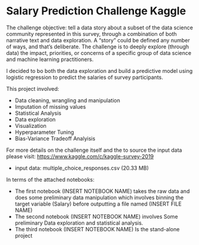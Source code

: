 # Salary Prediction Challenge Kaggle


The challenge objective: tell a data story about a subset of the data science community represented in this survey, through a combination of both narrative text and data exploration. A “story” could be defined any number of ways, and that’s deliberate. The challenge is to deeply explore (through data) the impact, priorities, or concerns of a specific group of data science and machine learning practitioners. 

I decided to bo both the data exploration and build a predictive model using logistic regression to predict the salaries of survey participants.

This project involved:
- Data cleaning, wrangling and manipulation
- Imputation of missing values 
- Statistical Analysis 
- Data exploration
- Visualization
- Hyperparameter Tuning
- Bias-Variance Tradeoff Analyisis

For more details on the challenge itself and the to source the input data please visit: https://www.kaggle.com/c/kaggle-survey-2019
  - input data: multiple_choice_responses.csv (20.33 MB)

In terms of the attached notebooks:
- The first notebook (INSERT NOTEBOOK NAME) takes the raw data and does some preliminary data manipulation which involves binning the target variable (Salary) before outputting a file named (INSERT FILE NAME)
- The second notebook (INSERT NOTEBOOK NAME) involves Some preliminary Data exploration and statistical analysis. 
- The third notebook (INSERT NOTEBOOK NAME) Is the stand-alone project 


